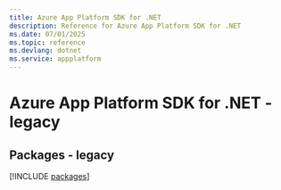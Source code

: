 ```yaml
---
title: Azure App Platform SDK for .NET
description: Reference for Azure App Platform SDK for .NET
ms.date: 07/01/2025
ms.topic: reference
ms.devlang: dotnet
ms.service: appplatform
---
```

# Azure App Platform SDK for .NET - legacy
## Packages - legacy
[!INCLUDE [packages](app-platform-index.md)]
